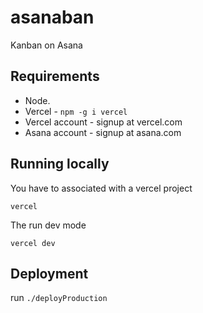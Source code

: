 # asanaban
Kanban on Asana

## Requirements
- Node.
- Vercel - `npm -g i vercel`
- Vercel account - signup at vercel.com
- Asana account - signup at asana.com

## Running locally

You have to associated with a vercel project

`vercel`

The run dev mode

`vercel dev`

## Deployment

run `./deployProduction`
